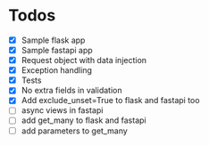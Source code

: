 # Todos

- [x] Sample flask app
- [x] Sample fastapi app
- [x] Request object with data injection
- [x] Exception handling
- [x] Tests
- [x] No extra fields in validation
- [x] Add exclude_unset=True to flask and fastapi too
- [ ] async views in fastapi
- [ ] add get_many to flask and fastapi
- [ ] add parameters to get_many

